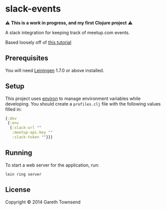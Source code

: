 # slack-events

:warning: **This is a work in progress, and my first Clojure project** :warning:

A slack integration for keeping track of meetup.com events.

Based loosely off of [this tutorial](http://udayv.com//clojure/2014/08/21/writing-hooks-for-slack-in-clojure/)

## Prerequisites

You will need [Leiningen][1] 1.7.0 or above installed.

[1]: https://github.com/technomancy/leiningen

## Setup

This project uses [environ](https://github.com/weavejester/environ)
to manage environment variables while developing.
You should create a `profiles.clj` file with the following values
filled in:

```clj
{:dev
 {:env
  {:slack-url ""
   :meetup-api-key ""
   :slack-token ""}}}
```

## Running

To start a web server for the application, run:

    lein ring server

## License

Copyright © 2014 Gareth Townsend
